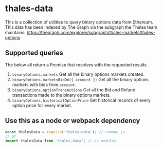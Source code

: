 # thales-data

This is a collection of utilities to query binary options data from Ethereum. This data has been indexed by The Graph via the subgraph the Thales team maintains: https://thegraph.com/explorer/subgraph/thales-markets/thales-options
## Supported queries

The below all return a Promise that resolves with the requested results.

1. `binaryOptions.markets` Get all the binary options markets created.
2. `binaryOptions.marketsBidOn({ account })` Get all the binary options markets with bids from `account`.
3. `binaryOptions.optionTransactions` Get all the Bid and Refund transactions made to the binary options markets.
4. `binaryOptions.historicalOptionPrice` Get historical records of every option price for every market.


## Use this as a node or webpack dependency

```javascript
const thalesData = require('thales-data'); // common js
// or
import thalesData from 'thales-data'; // es modules
```